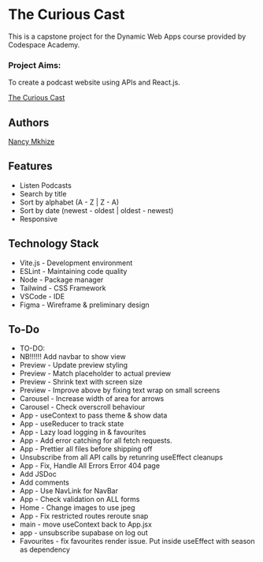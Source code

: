 
# The Curious Cast

This is a capstone project for the Dynamic Web Apps course provided by Codespace Academy.

### Project Aims:
To create a podcast website using APIs and React.js.

[The Curious Cast]( https://comfy-daffodil-4b60b6.netlify.app/)



## Authors
[Nancy Mkhize](https://github.com/Nancy-Mkhize)

## Features

- Listen Podcasts
- Search by title
- Sort by alphabet (A - Z | Z - A)
- Sort by date (newest - oldest | oldest - newest)
- Responsive


## Technology Stack

- Vite.js - Development environment
- ESLint - Maintaining code quality
- Node -  Package manager
- Tailwind - CSS Framework
- VSCode - IDE
- Figma - Wireframe & preliminary design
## To-Do

 * TO-DO:
 * NB!!!!!! Add navbar to show view
 * Preview - Update preview styling
 * Preview - Match placeholder to actual preview
 * Preview - Shrink text with screen size
 * Preview - Improve above by fixing text wrap on small screens
 * Carousel - Increase width of area for arrows
 * Carousel - Check overscroll behaviour
 * App - useContext to pass theme & show data
 * App - useReducer to track state
 * App - Lazy load logging in & favourites
 * App - Add error catching for all fetch requests.
 * App - Prettier all files before shipping off
 * Unsubscribe from all API calls by retunring useEffect cleanups
 * App - Fix, Handle All Errors Error 404 page
 * Add JSDoc
 * Add comments
 * App - Use NavLink for NavBar
 * App - Check validation on ALL forms
 * Home - Change images to use jpeg
 * App - Fix restricted routes reroute snap
 * main - move useContext back to App.jsx
 * app - unsubscribe supabase on log out
 * Favourites - fix favourites render issue. Put inside useEffect with season as dependency

